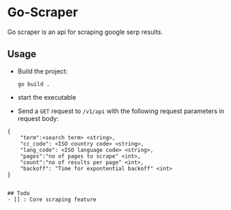 # Go-Scraper

Go scraper is an api for scraping google serp results.

## Usage
- Build the project: 
  ```
  go build .
  ```

- start the executable
- Send a `GET` request to `/v1/api` with the following request parameters in request body:
```
{
    "term":<search term> <string>,
    "cc_code": <ISO country code> <string>,
    "lang_code": <ISO language code> <string>,
    "pages":"no of pages to scrape" <int>,
    "count":"no of results per page" <int>,
    "backoff": "Time for expontential backoff" <int>
}


## Todo
- [] : Core scraping feature


```